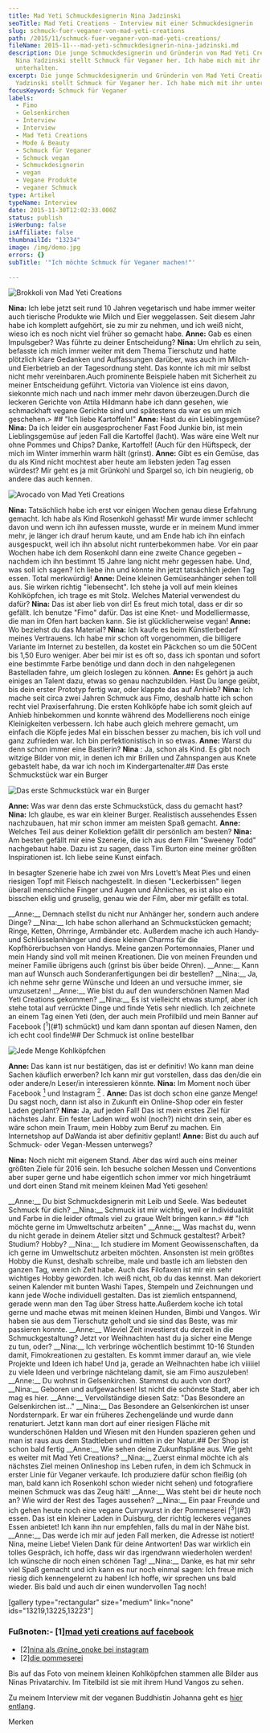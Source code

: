 ```yaml
---
title: Mad Yeti Schmuckdesignerin Nina Jadzinski
seoTitle: Mad Yeti Creations - Interview mit einer Schmuckdesignerin
slug: schmuck-fuer-veganer-von-mad-yeti-creations
path: /2015/11/schmuck-fuer-veganer-von-mad-yeti-creations/
fileName: 2015-11---mad-yeti-schmuckdesignerin-nina-jadzinski.md
description: Die junge Schmuckdesignerin und Gründerin von Mad Yeti Creations
  Nina Yadzinski stellt Schmuck für Veganer her. Ich habe mich mit ihr
  unterhalten.
excerpt: Die junge Schmuckdesignerin und Gründerin von Mad Yeti Creations Nina
  Yadzinski stellt Schmuck für Veganer her. Ich habe mich mit ihr unterhalten.
focusKeyword: Schmuck für Veganer
labels:
  - Fimo
  - Gelsenkirchen
  - Interview
  - Interview
  - Mad Yeti Creations
  - Mode & Beauty
  - Schmuck für Veganer
  - Schmuck vegan
  - Schmuckdesignerin
  - vegan
  - Vegane Produkte
  - veganer Schmuck
type: Artikel
typeName: Interview
date: 2015-11-30T12:02:33.000Z
status: publish
isWerbung: false
isAffiliate: false
thumbnailId: "13234"
image: /img/demo.jpg
errors: {}
subTitle: '"Ich möchte Schmuck für Veganer machen!"'
  
---
```


![Brokkoli von Mad Yeti Creations](http://cardamonchai.com/wp-content/uploads/2015/11/image2-640x625.jpg "Brokkoli von Mad Yeti Creations")

**Nina:** Ich lebe jetzt seit rund 10 Jahren vegetarisch und habe immer weiter
auch tierische Produkte wie Milch und Eier weggelassen. Seit diesem Jahr habe
ich komplett aufgehört, sie zu mir zu nehmen, und ich weiß nicht, wieso ich es
noch nicht viel früher so gemacht habe. **Anne:** Gab es einen Impulsgeber? Was
führte zu deiner Entscheidung? **Nina:** Um ehrlich zu sein, befasste ich mich
immer weiter mit dem Thema Tierschutz und hatte plötzlich klare Gedanken und
Auffassungen darüber, was auch im Milch- und Eierbetrieb an der Tagesordnung
steht. Das konnte ich mit mir selbst nicht mehr vereinbaren.Auch prominente
Beispiele haben mit Sicherheit zu meiner Entscheidung geführt. Victoria van
Violence ist eins davon, sie<span class="Apple-converted-space">konnte mich nach
und nach immer mehr davon überzeugen.</span>Durch die leckeren Gerichte von
Attila Hildmann habe ich dann gesehen, wie schmackhaft vegane Gerichte sind und
spätestens da war es um mich geschehen.> ## "Ich liebe Kartoffeln!" **Anne:**
Hast du ein Lieblingsgemüse? **Nina:** Da ich leider ein ausgesprochener Fast
Food Junkie bin, ist mein Lieblingsgemüse auf jeden Fall die Kartoffel (lacht).
Was wäre eine Welt nur ohne Pommes und Chips? Danke, Kartoffel! (Auch für den
Hüftspeck, der mich im Winter immerhin warm hält (grinst). **Anne:** Gibt es ein
Gemüse, das du als Kind nicht mochtest aber heute am liebsten jeden Tag essen
würdest? Mir geht es ja mit Grünkohl und Spargel so, ich bin neugierig, ob
andere das auch kennen.

![Avocado von Mad Yeti Creations](http://cardamonchai.com/wp-content/uploads/2015/11/image1-640x620.jpg "Avocado von Mad Yeti Creations")

**Nina:** Tatsächlich habe ich erst vor einigen Wochen genau diese Erfahrung
gemacht. Ich habe als Kind Rosenkohl gehasst! Mir wurde immer schlecht davon und
wenn ich ihn aufessen musste, wurde er in meinem Mund immer mehr, je länger ich
drauf herum kaute, und am Ende hab ich ihn einfach ausgespuckt, weil ich ihn
absolut nicht runterbekommen habe. Vor ein paar Wochen habe ich dem Rosenkohl
dann eine zweite Chance gegeben – nachdem ich ihn bestimmt 15 Jahre lang nicht
mehr gegessen habe. Und, was soll ich sagen? Ich liebe ihn und könnte ihn jetzt
tatsächlich jeden Tag essen. Total merkwürdig! **Anne:** Deine kleinen
Gemüseanhänger sehen toll aus. Sie wirken richtig "lebensecht". Ich stehe ja
voll auf mein kleines Kohlköpfchen, ich trage es mit Stolz. Welches Material
verwendest du dafür? **Nina:** Das ist aber lieb von dir! Es freut mich total,
dass er dir so gefällt. Ich benutze "Fimo" dafür. Das ist eine Knet- und
Modelliermasse, die man im Ofen hart backen kann. Sie ist glücklicherweise
vegan! **Anne:** Wo beziehst du das Material? **Nina:** Ich kaufe es beim
Künstlerbedarf meines Vertrauens. Ich habe mir schon oft vorgenommen, die
billigere Variante im Internet zu bestellen, da kostet ein Päckchen so um die
50<span class="Apple-converted-space">Cent bis 1,50 Euro weniger. Aber bei mir
ist es oft so, dass ich spontan und sofort eine bestimmte Farbe benötige und
dann doch in den nahgelegenen Bastelladen fahre, um gleich loslegen zu
können.</span> **Anne:** Es gehört ja auch einiges an Talent dazu, etwas so
genau nachzubilden. Hast Du lange geübt, bis dein erster Prototyp fertig war,
oder klappte das auf Anhieb? **Nina:** Ich mache seit circa zwei Jahren Schmuck
aus Fimo, deshalb hatte ich schon recht viel Praxiserfahrung. Die ersten
Kohlköpfe habe ich somit gleich auf Anhieb hinbekommen und konnte während des
Modellierens noch einige Kleinigkeiten verbessern. Ich habe auch gleich mehrere
gemacht, um einfach die Köpfe jedes Mal ein bisschen besser zu machen, bis ich
voll und ganz zufrieden war. Ich bin perfektionistisch in so etwas. **Anne:**
Warst du denn schon immer eine Bastlerin? **Nina** : Ja, schon als Kind. Es gibt
noch witzige Bilder von mir, in denen ich mir Brillen und Zahnspangen aus Knete
gebastelt habe, da war ich noch im Kindergartenalter.## Das erste Schmuckstück
war ein Burger

![Das erste Schmuckstück war ein Burger](http://cardamonchai.com/wp-content/uploads/2015/11/image2-1-640x619.jpg "Das erste Schmuckstück war ein Burger")

**Anne:** Was war denn das erste Schmuckstück, dass du gemacht hast? **Nina:**
Ich glaube, es war ein kleiner Burger. Realistisch aussehendes Essen
nachzubauen, hat mir schon immer am meisten Spaß gemacht. **Anne:** Welches Teil
aus deiner Kollektion gefällt dir persönlich am besten? **Nina:** Am besten
gefällt mir eine Szenerie, die ich aus dem Film "Sweeney Todd" nachgebaut habe.
Dazu ist zu sagen, dass Tim Burton eine meiner größten Inspirationen ist. Ich
liebe seine Kunst einfach.<p class="p1">In besagter Szenerie habe ich zwei von
Mrs Lovett’s Meat Pies und einen riesigen Topf mit Fleisch nachgestellt. In
diesen "Leckerbissen" liegen überall menschliche Finger und Augen und Ähnliches,
es ist also ein bisschen eklig und gruselig, genau wie der Film, aber mir
gefällt es total.

</p> __Anne:__  Demnach stellst du nicht nur Anhänger her, sondern auch andere Dinge? __Nina:__  Ich habe schon allerhand an Schmuckstücken gemacht; Ringe, Ketten, Ohrringe, Armbänder etc. Außerdem mache ich auch Handy- und Schlüsselanhänger und diese kleinen Charms für die Kopfhörerbuchsen von Handys. Meine ganzen Portemonnaies, Planer und mein Handy sind voll mit meinen Kreationen. Die von meinen Freunden und meiner Familie übrigens auch (grinst bis über beide Ohren). __Anne:__  Kann man auf Wunsch auch Sonderanfertigungen bei dir bestellen? __Nina:__  Ja, ich nehme sehr gerne Wünsche und Ideen an und versuche immer, sie umzusetzen! __Anne:__  Wie bist du auf den wunderschönen Namen Mad Yeti Creations gekommen? __Nina:__  Es ist vielleicht etwas stumpf, aber ich stehe total auf verrückte Dinge und finde Yetis sehr niedlich. Ich zeichnete an einem Tag einen Yeti (den, der auch mein Profilbild und mein Banner auf Facebook [<sup>1</sup>](#1)  schmückt) und kam dann spontan auf diesen Namen, den ich echt cool finde!## Der Schmuck ist online bestellbar

![Jede Menge Kohlköpfchen](http://cardamonchai.com/wp-content/uploads/2015/11/image3-640x631.jpg "Jede Menge Kohlköpfchen")

**Anne:** Das kann ist nur bestätigen, das ist er definitiv! Wo kann man deine
Sachen käuflich erwerben? Ich kann mir gut vorstellen, dass das den/die ein oder
andere/n Leser/in interessieren könnte. **Nina:** Im Moment noch über Facebook
[<sup>1</sup>](#1) und Instagram [<sup>2</sup>](#2) . **Anne:** Das ist doch
schon eine ganze Menge! Du sagst noch, dann ist also in Zukunft ein Online-Shop
oder ein fester Laden geplant? **Nina:** Ja, auf jeden Fall! Das ist mein erstes
Ziel für nächstes Jahr. Ein fester Laden wird wohl (noch?) nicht drin sein, aber
es wäre schon mein Traum, mein Hobby zum Beruf zu machen. Ein Internetshop auf
DaWanda ist aber definitiv geplant! **Anne:** Bist du auch auf Schmuck- oder
Vegan-Messen unterwegs?<p class="p1"> **Nina:** Noch nicht mit eigenem Stand.
Aber das wird auch eins meiner größten Ziele für 2016 sein. Ich besuche solchen
Messen und Conventions aber super gerne und habe eigentlich schon immer vor mich
hingeträumt und dort einen Stand mit meinem kleinen Mad Yeti gesehen!

</p> __Anne:__  Du bist Schmuckdesignerin mit Leib und Seele. Was bedeutet Schmuck für dich? __Nina:__  Schmuck ist mir wichtig, weil er Individualität und Farbe in die leider oftmals viel zu graue Welt bringen kann.> ## "Ich möchte gerne im Umweltschutz arbeiten" __Anne:__  Was machst du, wenn du nicht gerade in deinem Atelier sitzt und Schmuck gestaltest? Arbeit? Studium? Hobby? __Nina:__  Ich studiere im Moment Geowissenschaften, da ich gerne im Umweltschutz arbeiten möchten. Ansonsten ist mein größtes Hobby die Kunst, deshalb schreibe, male und bastle ich am liebsten den ganzen Tag, wenn ich Zeit habe. Auch das Filofaxen ist mir ein sehr wichtiges Hobby geworden. Ich weiß nicht, ob du das kennst. Man dekoriert seinen Kalender mit bunten Washi Tapes, Stempeln und Zeichnungen und kann jede Woche individuell gestalten. Das ist ziemlich entspannend, gerade wenn man den Tag über Stress hatte.Außerdem koche ich total gerne und mache etwas mit meinen kleinen Hunden, Bimbi und Vangos. Wir haben sie aus dem Tierschutz geholt und sie sind das Beste, was mir passieren konnte. __Anne:__  Wieviel Zeit investierst du derzeit in die Schmuckgestaltung? Jetzt vor Weihnachten hast du ja sicher eine Menge zu tun, oder? __Nina:__  Ich verbringe wöchentlich bestimmt 10-16 Stunden damit, Fimokreationen zu gestalten. Es kommt immer darauf an, wie viele Projekte und Ideen ich habe! Und ja, gerade an Weihnachten habe ich viiiiiel zu viele Ideen und verbringe nächtelang damit, sie am Fimo auszuleben! __Anne:__  Du wohnst in Gelsenkirchen. Stammst du auch von dort? __Nina:__  Geboren und aufgewachsen! Ist nicht die schönste Stadt, aber ich mag es hier. __Anne:__  Vervollständige diesen Satz: "Das Besondere an Gelsenkirchen ist..." __Nina:__  Das Besondere an Gelsenkirchen ist unser Nordsternpark. Er war ein früheres Zechengelände und wurde dann renaturiert. Jetzt kann man dort auf einer riesigen Fläche mit wunderschönen Halden und Wiesen mit den Hunden spazieren gehen und man ist raus aus dem Stadtleben und mitten in der Natur.## Der Shop ist schon bald fertig __Anne:__  Wie sehen deine Zukunftspläne aus. Wie geht es weiter mit Mad Yeti Creations? __Nina:__  Zuerst einmal möchte ich als nächstes Ziel meinen Onlineshop ins Leben rufen, in dem ich Schmuck in erster Linie für Veganer verkaufe. Ich produziere dafür schon fleißig (oh man, bald kann ich Rosenkohl schon wieder nicht sehen) und fotografiere meinen Schmuck was das Zeug hält! __Anne:__  Was steht bei dir heute noch an? Wie wird der Rest des Tages aussehen? __Nina:__  Ein paar Freunde und ich gehen heute noch eine vegane Currywurst in der Pommeserei [<sup>3</sup>](#3)  essen. Das ist ein kleiner Laden in Duisburg, der richtig leckeres veganes Essen anbietet! Ich kann ihn nur empfehlen, falls du mal in der Nähe bist. __Anne:__  Das werde ich mir auf jeden Fall merken, die Adresse ist notiert! Nina, meine Liebe! Vielen Dank für deine Antworten! Das war wirklich ein tolles Gespräch, ich hoffe, dass wir das irgendwann wiederholen werden! Ich wünsche dir noch einen schönen Tag! __Nina:__  Danke, es hat mir sehr viel Spaß gemacht und ich kann es nur noch einmal sagen: Ich freue mich riesig dich kennengelernt zu haben! Ich hoffe, wir sprechen uns bald wieder. Bis bald und auch dir einen wundervollen Tag noch!

[gallery type="rectangular" size="medium" link="none" ids="13219,13225,13223"]

### Fußnoten:- [1][mad yeti creations auf facebook](http://www.facebook.com/madyeticreations)

- [2][nina als @nine_onoke bei instagram](https://www.instagram.com/nine_onoke/)
- [2][die pommeserei](http://www.pommeserei.de/)

Bis auf das Foto von meinem kleinen Kohlköpfchen stammen alle Bilder aus Ninas
Privatarchiv. Im Titelbild ist sie mit ihrem Hund Vangos zu sehen.

Zu meinem Interview mit der veganen Buddhistin Johanna geht es
[hier entlang](/2014/08/der-schutz-und-die-rechte-der-tiere-stehen-an-erster-stelle/).

Merken

  